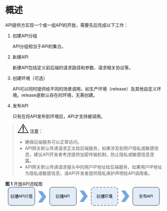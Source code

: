 # 概述<a name="apig-zh-ug-180307002"></a>

API提供方实现一个或一组API的开放，需要先后完成以下工作：

1.  创建API分组

    API分组相当于API的集合。

2.  新建API

    新建API包括定义前后端的请求路径和参数、请求相关协议等。

3.  创建环境（可选）

    API可以同时提供给不同的场景调用，如生产环境（release）及其他自定义环境。release是默认存在的环境，无需创建。

4.  发布API

    只有在将API发布到环境后，API才支持被调用。


>![](public_sys-resources/icon-notice.gif) **注意：**   
>-   确保后端服务可以正常访问。  
>-   API网关默认传递请求正文给后端服务，如果涉及到用户隐私或敏感信息，建议API开发者考虑提供加密传输机制，防止隐私或敏感信息泄露。  
>-   API网关默认传递请求报头中的用户IP地址给后端服务，如果用户IP地址为隐私或敏感信息，请API开发者提供隐私保护声明给API调用者。  

**图 1**  开放API流程图<a name="fig135521627174014"></a>  
![](figures/开放API流程图.png "开放API流程图")

